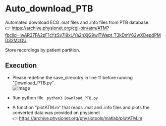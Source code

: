 # Auto_download_PTB
Automated download ECG .mat files and .info files from PTB database.  
:point_right:	 https://archive.physionet.org/cgi-bin/atm/ATM?fbclid=IwAR37FA2zF1cYzSy7i9xUYa2nXjG9wjTWept_T3kDmY62wXDepdPMD32MzOU

Store recordings by patient partition.

## Execution
 - Please redefine the save_direcotry in line 11 before running "Download_PTB.py".  
   ![image](https://user-images.githubusercontent.com/78803926/132704400-46508eb0-9d68-4008-8891-842a7a347510.png)
  
 - Run python file
   ``` python3 Download_PTB.py```   
   

 - A function "plotATM.m" that reads .mat and .info files and plots the converted data was provided on physionet  
   :point_right:	 https://archive.physionet.org/physiotools/matlab/plotATM.m 
